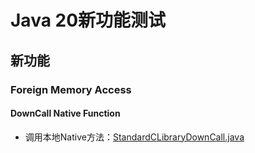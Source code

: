 # Java 20新功能测试

## 新功能
### Foreign Memory Access
#### DownCall Native Function

- 调用本地Native方法：[StandardCLibraryDownCall.java](src/main/java/com/github/smartheye/java20feature/foreign/ffa/StandardCLibraryDownCall.java)